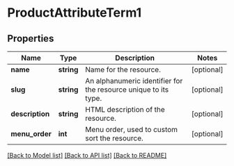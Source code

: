 # ProductAttributeTerm1

## Properties
Name | Type | Description | Notes
------------ | ------------- | ------------- | -------------
**name** | **string** | Name for the resource. | [optional] 
**slug** | **string** | An alphanumeric identifier for the resource unique to its type. | [optional] 
**description** | **string** | HTML description of the resource. | [optional] 
**menu_order** | **int** | Menu order, used to custom sort the resource. | [optional] 

[[Back to Model list]](../../README.md#documentation-for-models) [[Back to API list]](../../README.md#documentation-for-api-endpoints) [[Back to README]](../../README.md)

